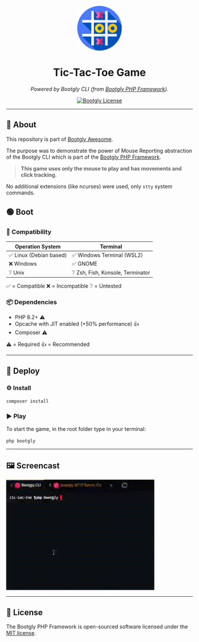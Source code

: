 <p align="center">
  <img src="logo.jpg" alt="tic-tac-toe logo" width="120px" height="120px"/>
</p>
<h1 align="center">Tic-Tac-Toe Game</h1>
<p align="center">
  <i>Powered by Bootgly CLI (from <a href="https://packagist.org/packages/bootgly/bootgly-php-framework">Bootgly PHP Framework</a>).</i>
</p>
<p align="center">
  <a href="https://packagist.org/packages/bootgly/bootgly-php-framework">
    <img alt="Bootgly License" src="https://img.shields.io/github/license/bootgly/bootgly-php-framework"/>
  </a>
</p>

---
## 🤔 About
This repository is part of [Bootgly Awesome][BOOTGLY_AWESOME].

The purpose was to demonstrate the power of Mouse Reporting abstraction of the Bootgly CLI which is part of the [Bootgly PHP Framework][BOOTGLY_PHP_FRAMEWORK].

> **This game uses only the mouse to play and has movements and click tracking.**

No additional extensions (like ncurses) were used, only `stty` system commands.

## 🟢 Boot

### 🤝 Compatibility

Operation System | Terminal
--- | ---
✅ Linux (Debian based) | ✅ Windows Terminal (WSL2)
❌ Windows | ✅ GNOME
❔ Unix | ❔ Zsh, Fish, Konsole, Terminator

✅ = Compatible
❌ = Incompatible
❔ = Untested

### 📦 Dependencies

- PHP 8.2+ ⚠️
- Opcache with JIT enabled (+50% performance) 👍
- Composer ⚠️

⚠️ = Required
👍 = Recommended

---

## 🚀 Deploy

### ⚙️ Install

`composer install`

### ▶️ Play

To start the game, in the root folder type in your terminal:

`php bootgly`

---

## 🖼 Screencast
![Classic Snake Game](screencast.gif "Classic Snake Game - powered by Bootgly CLI")

---

## 📃 License

The Bootgly PHP Framework is open-sourced software licensed under the [MIT license][MIT_LICENSE].


<!-- Links -->
[BOOTGLY_AWESOME]: https://github.com/bootgly/-awesome
[BOOTGLY_PHP_FRAMEWORK]: https://github.com/bootgly/bootgly-php-framework
[MIT_LICENSE]: https://opensource.org/licenses/MIT
